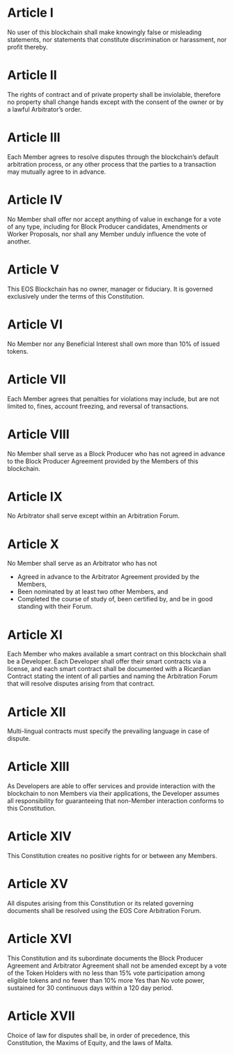 # Article I
No user of this blockchain shall make knowingly false or misleading statements, nor statements that constitute discrimination or harassment, nor profit thereby.
# Article II
The rights of contract and of private property shall be inviolable, therefore no property shall change hands except with the consent of the owner or by a lawful Arbitrator’s order.
# Article III
Each Member agrees to resolve disputes through the blockchain’s default arbitration process, or any other process that the parties to a transaction may mutually agree to in advance.
# Article IV
No Member shall offer nor accept anything of value in exchange for a vote of any type, including for Block Producer candidates, Amendments or Worker Proposals, nor shall any Member unduly influence the vote of another.
# Article V
This EOS Blockchain has no owner, manager or fiduciary. It is governed exclusively under the terms of this Constitution.
# Article VI
No Member nor any Beneficial Interest shall own more than 10% of issued tokens.
# Article VII
Each Member agrees that penalties for violations may include, but are not limited to, fines, account freezing, and reversal of transactions.
# Article VIII
No Member shall serve as a Block Producer who has not agreed in advance to the Block Producer Agreement provided by the Members of this blockchain.
# Article IX
No Arbitrator shall serve except within an Arbitration Forum.
# Article X
No Member shall serve as an Arbitrator who has not
* Agreed in advance to the Arbitrator Agreement provided by the Members,
* Been nominated by at least two other Members, and
* Completed the course of study of, been certified by, and be in good standing with their Forum.
# Article XI
Each Member who makes available a smart contract on this blockchain shall be a Developer. Each Developer shall offer their smart contracts via a license, and each smart contract shall be documented with a Ricardian Contract stating the intent of all parties and naming the Arbitration Forum that will resolve disputes arising from that contract.
# Article XII
Multi-lingual contracts must specify the prevailing language in case of dispute.
# Article XIII
As Developers are able to offer services and provide interaction with the blockchain to non Members via their applications, the Developer assumes all responsibility for guaranteeing that non-Member interaction conforms to this Constitution.
# Article XIV
This Constitution creates no positive rights for or between any Members.
# Article XV
All disputes arising from this Constitution or its related governing documents shall be resolved using the EOS Core Arbitration Forum.
# Article XVI
This Constitution and its subordinate documents the Block Producer Agreement and Arbitrator Agreement shall not be amended except by a vote of the Token Holders with no less than 15% vote participation among eligible tokens and no fewer than 10% more Yes than No vote power, sustained for 30 continuous days within a 120 day period.
# Article XVII
Choice of law for disputes shall be, in order of precedence, this Constitution, the Maxims of Equity, and the laws of Malta.
